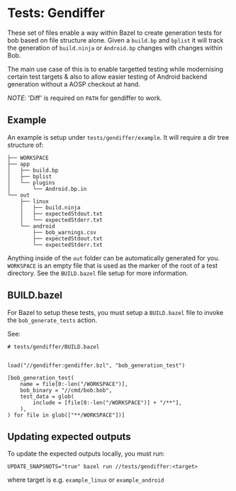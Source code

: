# Tests: Gendiffer

These set of files enable a way within Bazel to create generation tests for bob based on file structure alone.
Given a `build.bp` and `bplist` it will track the generation of `build.ninja` or `Android.bp` changes with changes within Bob.

The main use case of this is to enable targetted testing while modernising certain test targets & also to allow easier testing of Android backend generation
without a AOSP checkout at hand.

_NOTE_: 'Diff' is required on `PATH` for gendiffer to work.

## Example

An example is setup under `tests/gendiffer/example`. It will require a dir tree structure of:

```
├── WORKSPACE
├── app
│   ├── build.bp
│   ├── bplist
│   └── plugins
│       └── Android.bp.in
└── out
    ├── linux
    │   ├── build.ninja
    │   ├── expectedStdout.txt
    │   └── expectedStderr.txt
    └── android
        ├── bob_warnings.csv
        ├── expectedStdout.txt
        └── expectedStderr.txt
```

Anything inside of the `out` folder can be automatically generated for you. `WORKSPACE` is an empty file that is used as the marker
of the root of a test directory. See the `BUILD.bazel` file setup for more information.

## BUILD.bazel

For Bazel to setup these tests, you must setup a `BUILD.bazel` file to invoke the `bob_generate_tests` action.

See:

```
# tests/gendiffer/BUILD.bazel


load("//gendiffer:gendiffer.bzl", "bob_generation_test")

[bob_generation_test(
    name = file[0:-len("/WORKSPACE")],
    bob_binary = "//cmd/bob:bob",
    test_data = glob(
        include = [file[0:-len("/WORKSPACE")] + "/**"],
    ),
) for file in glob(["**/WORKSPACE"])]

```

## Updating expected outputs

To update the expected outputs locally, you must run:

`UPDATE_SNAPSNOTS="true" bazel run //tests/gendiffer:<target>`

where target is e.g. `example_linux` or `example_android`
